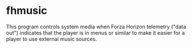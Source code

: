 # fhmusic
This program controls system media when Forza Horizon telemetry ("data out") indicates that the player is in menus or similar to make it easier for a player to use external music sources.